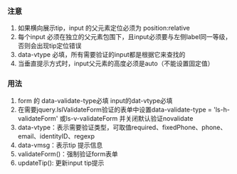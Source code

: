 ### 注意
1. 如果横向展示tip，input 的父元素定位必须为 position:relative
2. 每个input 必须在独立的父元素包围下，且input必须要与左侧label同一等级，否则会出现tip定位错误
3. data-vtype 必填，所有需要验证的input都是根据它来查找的
4. 当垂直提示方式时，input父元素的高度必须是auto（不能设置固定值）

### 用法
1. form 的 data-validate-type必填  input的dat-vtype必填
2. 在需要jquery.lslValidateForm验证的表单中设置data-validate-type = 'ls-h-validateForm' 或ls-v-validateForm 并关闭默认验证novalidate
3. data-vtype：表示需要验证类型，可取值required、fixedPhone、phone、email、identityID、regexp
4. data-vmsg：表示tip 提示信息
5. validateForm()：强制验证form表单
6. updateTip(): 更新input tip提示
